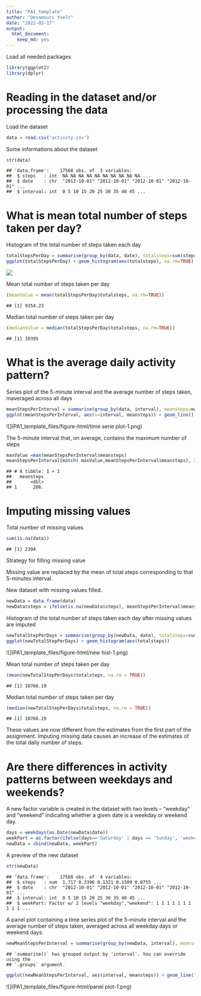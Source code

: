 ```yaml
---
title: "PA1_template"
author: "Desamours Yvelt"
date: "2022-03-17"
output: 
  html_document: 
    keep_md: yes
---
```



Load all needed packages


```r
library(ggplot2)
library(dplyr)
```

Reading in the dataset and/or processing the data
=================================================

Load the dataset


```r
data = read.csv('activity.csv')
```

Some informations about the dataset


```r
str(data)
```

```
## 'data.frame':	17568 obs. of  3 variables:
##  $ steps   : int  NA NA NA NA NA NA NA NA NA NA ...
##  $ date    : chr  "2012-10-01" "2012-10-01" "2012-10-01" "2012-10-01" ...
##  $ interval: int  0 5 10 15 20 25 30 35 40 45 ...
```

What is mean total number of steps taken per day?
=================================================

Histogram of the total number of steps taken each day


```r
totalStepsPerDay = summarise(group_by(data, date), totalsteps=sum(steps, na.rm = TRUE))
ggplot(totalStepsPerDay) + geom_histogram(aes(totalsteps), na.rm=TRUE)
```

![](PA1_template_files/figure-html/histogram-1.png)<!-- -->

Mean total number of steps taken per day


```r
(meanValue = mean(totalStepsPerDay$totalsteps, na.rm=TRUE))
```

```
## [1] 9354.23
```

Median total number of steps taken per day

```r
(medianValue = median(totalStepsPerDay$totalsteps, na.rm=TRUE))
```

```
## [1] 10395
```

  
  
What is the average daily activity pattern?
===========================================

Series plot of the 5-minute interval and the average number of steps taken, maveraged across all days


```r
meanStepsPerInterval = summarise(group_by(data, interval), meansteps=mean(steps, na.rm=TRUE))
ggplot(meanStepsPerInterval, aes(x=interval, meansteps)) + geom_line()
```

![](PA1_template_files/figure-html/time serie plot-1.png)<!-- -->

The 5-minute interval that, on average, contains the maximum number of steps

```r
maxValue =max(meanStepsPerInterval$meansteps) 
meanStepsPerInterval[match( maxValue,meanStepsPerInterval$meansteps), 2]
```

```
## # A tibble: 1 × 1
##   meansteps
##       <dbl>
## 1      206.
```
  
  
Imputing missing values
=======================

Total number of missing values


```r
sum(is.na(data))
```

```
## [1] 2304
```

Strategy for filling missing value

Missing value are replaced by the mean of total steps corresponding to that 5-minutes interval.

New dataset with missing values filled.


```r
newData = data.frame(data)
newData$steps = ifelse(is.na(newData$steps), meanStepsPerInterval$meansteps, newData$steps)
```

Histogram of the total number of steps taken each day after missing values are imputed


```r
newTotalStepPerDays = summarise(group_by(newData, date), totalsteps=sum(steps, na.rm = TRUE))
ggplot(newTotalStepPerDays) + geom_histogram(aes(totalsteps))
```

![](PA1_template_files/figure-html/new hist-1.png)<!-- -->

Mean total number of steps taken per day


```r
(mean(newTotalStepPerDays$totalsteps, na.rm = TRUE))
```

```
## [1] 10766.19
```

Median total number of steps taken per day

```r
(median(newTotalStepPerDays$totalsteps, na.rm = TRUE))
```

```
## [1] 10766.19
```

These values are now different from the estimates from the first part of the assignment.
Imputing missing data causes an increase of the estimates of the total daily number of steps.
  
  
Are there differences in activity patterns between weekdays and weekends?
=========================================================================
A new factor variable is created in the dataset with two levels – “weekday” and “weekend” indicating whether a given date is a weekday or weekend day.


```r
days = weekdays(as.Date(newData$date))
weekPart = as.factor(ifelse(days=='Saturday' | days == 'Sunday', 'weekend', 'weekday'))
newData = cbind(newData, weekPart)
```

A preview of the new dataset

```r
str(newData)
```

```
## 'data.frame':	17568 obs. of  4 variables:
##  $ steps   : num  1.717 0.3396 0.1321 0.1509 0.0755 ...
##  $ date    : chr  "2012-10-01" "2012-10-01" "2012-10-01" "2012-10-01" ...
##  $ interval: int  0 5 10 15 20 25 30 35 40 45 ...
##  $ weekPart: Factor w/ 2 levels "weekday","weekend": 1 1 1 1 1 1 1 1 1 1 ...
```

A panel plot containing a time series plot of the 5-minute interval and the average number of steps taken, averaged across all weekday days or weekend days.


```r
newMeanStepsPerInterval = summarise(group_by(newData, interval), meansteps=mean(steps, na.rm=TRUE), weekpart=weekPart)
```

```
## `summarise()` has grouped output by 'interval'. You can override using the
## `.groups` argument.
```

```r
ggplot(newMeanStepsPerInterval, aes(interval, meansteps)) + geom_line()+facet_wrap(facets = vars(weekpart))
```

![](PA1_template_files/figure-html/panel plot-1.png)<!-- -->
